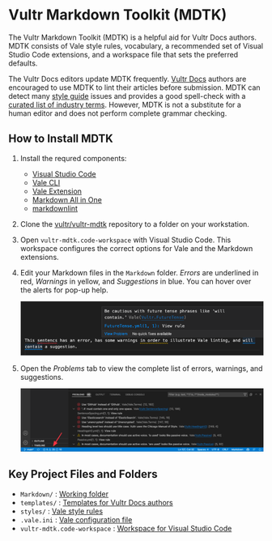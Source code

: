 # Vultr Markdown Toolkit (MDTK)

The Vultr Markdown Toolkit (MDTK) is a helpful aid for Vultr Docs authors. MDTK consists of Vale style rules, vocabulary, a recommended set of Visual Studio Code extensions, and a workspace file that sets the preferred defaults.

The Vultr Docs editors update MDTK frequently. [Vultr Docs](https://www.vultr.com/docs/) authors are encouraged to use MDTK to lint their articles before submission. MDTK can detect many [style guide](https://www.vultr.com/docs/vultr-docs-style-guide) issues and provides a good spell-check with a [curated list of industry terms](https://github.com/vultr/vultr-mdtk/blob/main/styles/Vocab/Vultr/accept.txt). However, MDTK is not a substitute for a human editor and does not perform complete grammar checking.

## How to Install MDTK

1. Install the requred components:

    * [Visual Studio Code](https://code.visualstudio.com/)
    * [Vale CLI](https://docs.errata.ai/vale/install)
    * [Vale Extension](https://marketplace.visualstudio.com/items?itemName=errata-ai.vale-server)
    * [Markdown All in One](https://marketplace.visualstudio.com/items?itemName=yzhang.markdown-all-in-one)
    * [markdownlint](https://marketplace.visualstudio.com/items?itemName=DavidAnson.vscode-markdownlint)

1. Clone the [vultr/vultr-mdtk](https://github.com/vultr/vultr-mdtk) repository to a folder on your workstation.
1. Open `vultr-mdtk.code-workspace` with Visual Studio Code. This workspace configures the correct options for Vale and the Markdown extensions. 
1. Edit your Markdown files in the `Markdown` folder. *Errors* are underlined in red, *Warnings* in yellow, and *Suggestions* in blue. You can hover over the alerts for pop-up help.

    ![Popup Help](templates/media/Popup%20Help.png)

1. Open the *Problems* tab to view the complete list of errors, warnings, and suggestions.

    ![VSCode Example](templates/media/VSCode%20Example.png)

## Key Project Files and Folders

* `Markdown/` : [Working folder](/Markdown)
* `templates/` : [Templates for Vultr Docs authors](/templates)
* `styles/` : [Vale style rules](/styles)
* `.vale.ini` : [Vale configuration file](.vale.ini)
* `vultr-mdtk.code-workspace` : [Workspace for Visual Studio Code](vultr-mdtk.code-workspace)
